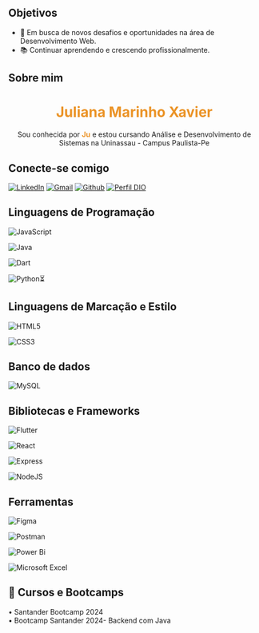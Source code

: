 ## Objetivos
- 🔎 Em busca de novos desafios e oportunidades na área de Desenvolvimento Web.
- 📚 Continuar aprendendo e crescendo profissionalmente.

## Sobre mim
<h1 align="center" style="color: #EB9326">Juliana Marinho Xavier</h1>
<p align="center">Sou conhecida por <b style="color: #EB9326">Ju</b> e estou cursando Análise e Desenvolvimento de Sistemas na Uninassau - Campus Paulista-Pe</p>

## Conecte-se comigo

[![LinkedIn](https://img.shields.io/badge/LinkedIn-000?style=for-the-badge&logo=linkedin&logoColor=0E76A8)](https://www.linkedin.com/in/julianamarinhoxavier/)
[![Gmail](https://img.shields.io/badge/Gmail-333333?style=for-the-badge&logo=gmail&logoColor=red)](mailto:marinhoright@gmail.com)
[![Github](https://img.shields.io/badge/Github-000?style=for-the-badge&logo=Github&logoColor=fffff)](https://github.com/jmxavier-1993)
[![Perfil DIO](https://img.shields.io/badge/-Meu%20Perfil%20na%20DIO-30A3DC?style=for-the-badge)](https://web.dio.me/users/juliana_marinhoppf5)


## Linguagens de Programação

![JavaScript](https://img.shields.io/badge/JavaScript-000?style=for-the-badge&logo=javascript)

![Java](https://img.shields.io/badge/Java-000?style=for-the-badge&logo=java)

![Dart](https://img.shields.io/badge/Dart-0175C2?style=for-the-badge&logo=dart&logoColor=white)

![Python](https://img.shields.io/badge/python-3670A0?style=for-the-badge&logo=python&logoColor=ffdd54)⏳


## Linguagens de Marcação e Estilo

![HTML5](https://img.shields.io/badge/HTML5-000?style=for-the-badge&logo=html5)

![CSS3](https://img.shields.io/badge/CSS3-000?style=for-the-badge&logo=css3&logoColor=264CE4)

## Banco de dados 

![MySQL](https://img.shields.io/badge/MySQL-00000F?style=for-the-badge&logo=mysql&logoColor=white)

## Bibliotecas e Frameworks

![Flutter](https://img.shields.io/badge/Flutter-02569B?style=for-the-badge&logo=flutter&logoColor=white)

![React](https://img.shields.io/badge/React-20232A?style=for-the-badge&logo=react&logoColor=61DAFB)

![Express](https://img.shields.io/badge/express.js-%23404d59.svg?style=for-the-badge&logo=express&logoColor=%2361DAFB)

![NodeJS](https://img.shields.io/badge/node.js-6DA55F?style=for-the-badge&logo=node.js&logoColor=white)

## Ferramentas

![Figma](https://img.shields.io/badge/Figma-696969?style=for-the-badge&logo=figma&logoColor=figma)

![Postman](https://img.shields.io/badge/Postman-FF6C37.svg?style=for-the-badge&logo=Postman&logoColor=white)

![Power Bi](https://img.shields.io/badge/power_bi-F2C811?style=for-the-badge&logo=powerbi&logoColor=black) 

![Microsoft Excel](https://img.shields.io/badge/Microsoft_Excel-217346?style=for-the-badge&logo=microsoft-excel&logoColor=white)

## 📖 Cursos e Bootcamps 

• Santander Bootcamp 2024 <br>
• Bootcamp Santander 2024- Backend com Java
